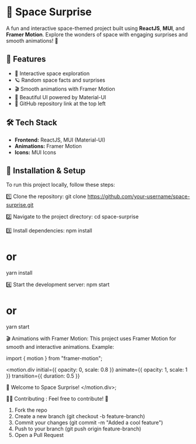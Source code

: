 # 🚀 Space Surprise  

A fun and interactive space-themed project built using **ReactJS**, **MUI**, and **Framer Motion**. Explore the wonders of space with engaging surprises and smooth animations! 🎇  

## 🌟 Features

- 🔭 Interactive space exploration  
- 🪐 Random space facts and surprises  
- 🎬 Smooth animations with Framer Motion  
- 🚀 Beautiful UI powered by Material-UI  
- 🔗 GitHub repository link at the top left  

## 🛠️ Tech Stack  

- **Frontend:** ReactJS, MUI (Material-UI)  
- **Animations:** Framer Motion  
- **Icons:** MUI Icons  

## 📂 Installation & Setup

To run this project locally, follow these steps:  

1️⃣ Clone the repository: 
git clone https://github.com/your-username/space-surprise.git

2️⃣ Navigate to the project directory:
cd space-surprise

3️⃣ Install dependencies:
npm install
# or
yarn install

4️⃣ Start the development server:
npm start
# or
yarn start

🎬 Animations with Framer Motion: 
This project uses Framer Motion for smooth and interactive animations. Example:

import { motion } from "framer-motion";

<motion.div
  initial={{ opacity: 0, scale: 0.8 }}
  animate={{ opacity: 1, scale: 1 }}
  transition={{ duration: 0.5 }}
>
  🚀 Welcome to Space Surprise!
</motion.div>;

👨‍💻 Contributing :
Feel free to contribute! 🚀
1. Fork the repo
2. Create a new branch (git checkout -b feature-branch)
3. Commit your changes (git commit -m "Added a cool feature")
4. Push to your branch (git push origin feature-branch)
5. Open a Pull Request